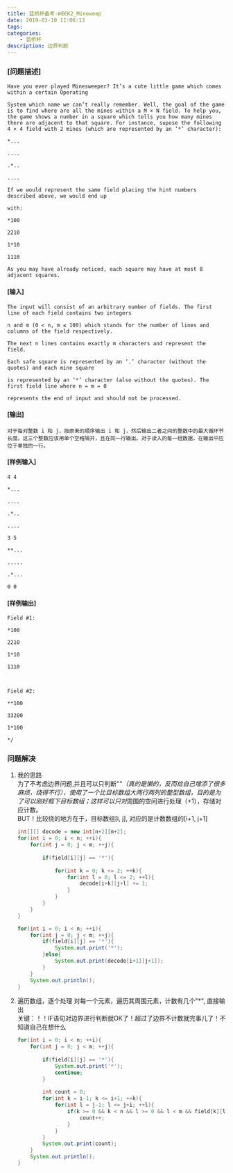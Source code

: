 ```yaml
---
title: 蓝桥杯备考-WEEK2_Mineweep
date: 2019-03-10 11:06:13
tags:
categories:  
    - 蓝桥杯
description: 边界判断
---
```


### [问题描述]

<!-- more -->
    Have you ever played Minesweeper? It’s a cute little game which comes within a certain Operating

    System which name we can’t really remember. Well, the goal of the game is to find where are all the mines within a M × N field. To help you, the game shows a number in a square which tells you how many mines there are adjacent to that square. For instance, supose the following 4 × 4 field with 2 mines (which are represented by an ‘*’ character):

    *...

    ....

    .*..

    ....

    If we would represent the same field placing the hint numbers described above, we would end up

    with:

    *100

    2210

    1*10

    1110

    As you may have already noticed, each square may have at most 8 adjacent squares.



#### [输入]

    The input will consist of an arbitrary number of fields. The first line of each field contains two integers

    n and m (0 < n, m ≤ 100) which stands for the number of lines and columns of the field respectively.

    The next n lines contains exactly m characters and represent the field.

    Each safe square is represented by an ‘.’ character (without the quotes) and each mine square

    is represented by an ‘*’ character (also without the quotes). The first field line where n = m = 0

    represents the end of input and should not be processed.



#### [输出]

    对于每对整数 i 和 j，按原来的顺序输出 i 和 j，然后输出二者之间的整数中的最大循环节长度。这三个整数应该用单个空格隔开，且在同一行输出。对于读入的每一组数据，在输出中应位于单独的一行。



#### [样例输入]

    4 4

    *...

    ....

    .*..

    ....

    3 5

    **...

    .....

    .*...

    0 0



#### [样例输出]

    Field #1:

    *100

    2210

    1*10

    1110



    Field #2:

    **100

    33200

    1*100

    */

### 问题解决

1. 我的思路  
    为了不考虑边界问题,并且可以只判断"*"（真的是懒的，反而给自己增添了很多麻烦，绕得不行），使用了一个比目标数组大两行两列的整型数组，目的是为了可以刚好框下目标数组；这样可以只对*周围的空间进行处理（+1），存储对应计数。  
    BUT！比较绕的地方在于，目标数组[i, j], 对应的是计数数组的[i+1, j+1]

    ``` java
    int[][] decode = new int[n+2][m+2];
    for(int i = 0; i < n; ++i){
        for(int j = 0; j < m; ++j){
            
            if(field[i][j] == '*'){
                
                for(int k = 0; k <= 2; ++k){
                    for(int l = 0; l <= 2; ++l){
                        decode[i+k][j+l] += 1;
                    }
                }
            }
        }
    }
    
    for(int i = 0; i < n; ++i){
        for(int j = 0; j < m; ++j){
            if(field[i][j] == '*'){
                System.out.print('*');
            }else{
                System.out.print(decode[i+1][j+1]);
            }
        }
        System.out.println();
    }
    ```

2. 遍历数组，逐个处理
    对每一个元素，遍历其周围元素，计数有几个"*", 直接输出  
    关键：！！IF语句对边界进行判断就OK了！超过了边界不计数就完事儿了！不知道自己在想什么

    ``` java
    for(int i = 0; i < n; ++i){
        for(int j = 0; j < m; ++j){
            
            if(field[i][j] == '*'){
                System.out.print('*');
                continue;
            }
            
            int count = 0;
            for(int k = i-1; k <= i+1; ++k){
                for(int l = j-1; l <= j+i; ++l){
                    if(k >= 0 && k < n && l >= 0 && l < m && field[k][l] == '*'){
                        count++;
                    }
                }
            }
            System.out.print(count);
        }
        System.out.println();
    }
    ```